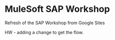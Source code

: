 # MuleSoft SAP Workshop

Refresh of the SAP Workshop from Google Sites

HW - adding a change to get the flow.
